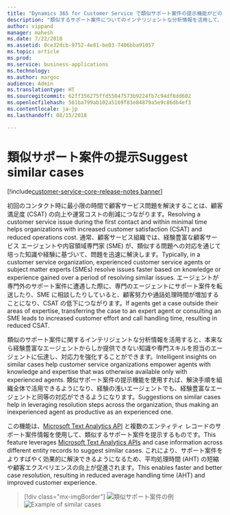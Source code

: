 ```yaml
---
title: "Dynamics 365 for Customer Service で類似サポート案件の提示機能がどのように役立つか"
description: "類似するサポート案件についてのインテリジェントな分析情報を活用して、顧客サービス組織のエージェントに知識や専門スキルを伝達する方法について説明します。"
author: vippand
manager: mahesh
ms.date: 7/22/2018
ms.assetid: 0ce32dcb-9752-4e81-be03-7406bba91057
ms.topic: article
ms.prod: 
ms.service: business-applications
ms.technology: 
ms.author: margoc
audience: Admin
ms.translationtype: HT
ms.sourcegitcommit: 62ff356275ffd55047573b9224fb7c94df8dd602
ms.openlocfilehash: 561ba799ab102a5169f83e84879a5e9c86db4ef3
ms.contentlocale: ja-jp
ms.lasthandoff: 08/15/2018

---
```


#  <a name="suggest-similar-cases"></a><span data-ttu-id="3b043-103">類似サポート案件の提示</span><span class="sxs-lookup"><span data-stu-id="3b043-103">Suggest similar cases</span></span>  

[!include[customer-service-core-release-notes banner](../../includes/customer-service-core-release-notes.md)]



<span data-ttu-id="3b043-104">初回のコンタクト時に最小限の時間で顧客サービス問題を解決することは、顧客満足度 (CSAT) の向上や運営コストの削減につながります。</span><span class="sxs-lookup"><span data-stu-id="3b043-104">Resolving a customer service issue during the first contact and within minimal time helps organizations with increased customer satisfaction (CSAT) and reduced operations cost.</span></span>  <span data-ttu-id="3b043-105">通常、顧客サービス組織では、経験豊富な顧客サービス エージェントや内容領域専門家 (SME) が、類似する問題への対応を通じて培った知識や経験に基づいて、問題を迅速に解決します。</span><span class="sxs-lookup"><span data-stu-id="3b043-105">Typically, in a customer service organization, experienced customer service agents or subject matter experts (SMEs) resolve issues faster based on knowledge or experience gained over a period of resolving similar issues.</span></span> <span data-ttu-id="3b043-106">エージェントが専門外のサポート案件に遭遇した際に、専門のエージェントにサポート案件を転送したり、SME に相談したりしていると、顧客努力や通話処理時間が増加することになり、CSAT の低下につながります。</span><span class="sxs-lookup"><span data-stu-id="3b043-106">If agents get a case outside their areas of expertise, transferring the case to an expert agent or consulting an SME leads to increased customer effort and call handling time, resulting in reduced CSAT.</span></span>  

<span data-ttu-id="3b043-107">類似のサポート案件に関するインテリジェントな分析情報を活用すると、本来なら経験豊富なエージェントからしか提供できない知識や専門スキルを担当のエージェントに伝達し、対応力を強化することができます。</span><span class="sxs-lookup"><span data-stu-id="3b043-107">Intelligent insights on similar cases help customer service organizations empower agents with knowledge and expertise that was otherwise available only with experienced agents.</span></span>  <span data-ttu-id="3b043-108">類似サポート案件の提示機能を使用すれば、解決手順を組織全体で活用できるようになり、経験の浅いエージェントでも、経験豊富なエージェントと同等の対応ができるようになります。</span><span class="sxs-lookup"><span data-stu-id="3b043-108">Suggestions on similar cases help in leveraging resolution steps across the organization, thus making an inexperienced agent as productive as an experienced one.</span></span>  

<span data-ttu-id="3b043-109">この機能は、[Microsoft Text Analytics API](https://azure.microsoft.com/en-in/services/cognitive-services/text-analytics/) と複数のエンティティ レコードのサポート案件情報を使用して、類似するサポート案件を提示するものです。</span><span class="sxs-lookup"><span data-stu-id="3b043-109">This feature leverages [Microsoft Text Analytics APIs](https://azure.microsoft.com/en-in/services/cognitive-services/text-analytics/) and case information across different entity records to suggest similar cases.</span></span> <span data-ttu-id="3b043-110">これにより、サポート案件をよりすばやく効果的に解決できるようになるため、平均処理時間 (AHT) の短縮や顧客エクスペリエンスの向上が促進されます。</span><span class="sxs-lookup"><span data-stu-id="3b043-110">This enables faster and better case resolution, resulting in reduced average handling time (AHT) and improved customer experience.</span></span>

> [!div class="mx-imgBorder"]
> <span data-ttu-id="3b043-111">![](media/similar-cases.png "類似サポート案件の例")</span><span class="sxs-lookup"><span data-stu-id="3b043-111">![](media/similar-cases.png "Example of similar cases")</span></span>

